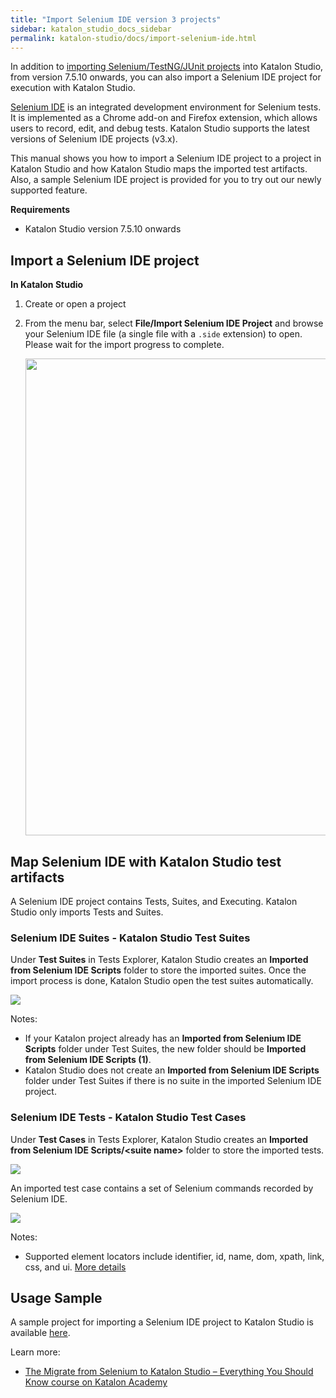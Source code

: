 ```yaml
---
title: "Import Selenium IDE version 3 projects"
sidebar: katalon_studio_docs_sidebar
permalink: katalon-studio/docs/import-selenium-ide.html
---
```


In addition to [importing Selenium/TestNG/JUnit projects](https://docs.katalon.com/katalon-studio/docs/selenium-testng-junit-migration.html) into Katalon Studio, from version 7.5.10 onwards, you can also import a Selenium IDE project for execution with Katalon Studio.

[Selenium IDE](https://www.selenium.dev/selenium-ide/) is an integrated development environment for Selenium tests. It is implemented as a Chrome add-on and Firefox extension, which allows users to record, edit, and debug tests. Katalon Studio supports the latest versions of Selenium IDE projects (v3.x).

This manual shows you how to import a Selenium IDE project to a project in Katalon Studio and how Katalon Studio maps the imported test artifacts. Also, a sample Selenium IDE project is provided for you to try out our newly supported feature.

**Requirements**

* Katalon Studio version 7.5.10 onwards

## Import a Selenium IDE project

**In Katalon Studio**

1. Create or open a project
2. From the menu bar, select **File/Import Selenium IDE Project** and browse your Selenium IDE file (a single file with a `.side` extension) to open. Please wait for the import progress to complete.

   <img src="https://github.com/katalon-studio/docs-images/raw/master/katalon-studio/docs/import-selenium-ide/selenium-ide.png" width=763>

## Map Selenium IDE with Katalon Studio test artifacts

A Selenium IDE project contains Tests, Suites, and Executing. Katalon Studio only imports Tests and Suites.

### Selenium IDE Suites - Katalon Studio Test Suites

Under **Test Suites** in Tests Explorer, Katalon Studio creates an **Imported from Selenium IDE Scripts** folder to store the imported suites. Once the import process is done, Katalon Studio open the test suites automatically.

<img src="https://github.com/katalon-studio/docs-images/raw/master/katalon-studio/docs/import-selenium-ide/test-suites.png">

Notes:

* If your Katalon project already has an **Imported from Selenium IDE Scripts** folder under Test Suites, the new folder should be **Imported from Selenium IDE Scripts (1)**.
* Katalon Studio does not create an **Imported from Selenium IDE Scripts** folder under Test Suites if there is no suite in the imported Selenium IDE project.

### Selenium IDE Tests - Katalon Studio Test Cases

Under **Test Cases** in Tests Explorer, Katalon Studio creates an **Imported from Selenium IDE Scripts/&lt;suite name&gt;** folder to store the imported tests.

<img src="https://github.com/katalon-studio/docs-images/raw/master/katalon-studio/docs/import-selenium-ide/test-cases.png">

An imported test case contains a set of Selenium commands recorded by Selenium IDE.

<img src="https://github.com/katalon-studio/docs-images/raw/master/katalon-studio/docs/import-selenium-ide/test.png">

Notes:

* Supported element locators include identifier, id, name, dom, xpath, link, css, and ui. [More details](https://www.selenium.dev/selenium/docs/api/java/com/thoughtworks/selenium/Selenium.html)

## Usage Sample

A sample project for importing a Selenium IDE project to Katalon Studio is available [here](https://github.com/katalon-studio-samples/import-selenium-ide-sample).

Learn more:
* [The Migrate from Selenium to Katalon Studio – Everything You Should Know course on Katalon Academy](https://academy.katalon.com/courses/migrate-selenium/?utm_source=kat_docs_side&utm_medium=bottom_link&utm_campaign=academy_promotion)